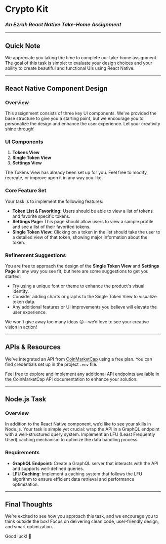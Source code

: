 # Crypto Kit
### *An Ezrah React Native Take-Home Assignment*

---

## Quick Note
We appreciate you taking the time to complete our take-home assignment. The goal of this task is simple: to evaluate your design choices and your ability to create beautiful and functional UIs using React Native.

---

## React Native Component Design

### Overview
This assignment consists of three key UI components. We've provided the base structure to give you a starting point, but we encourage you to personalize the design and enhance the user experience. Let your creativity shine through!

### UI Components
1. **Tokens View**
2. **Single Token View**
3. **Settings View**

The Tokens View has already been set up for you. Feel free to modify, recreate, or improve upon it in any way you like.

### Core Feature Set
Your task is to implement the following features:

- **Token List & Favoriting:** Users should be able to view a list of tokens and favorite specific tokens.
- **Settings Page:** This page should allow users to view a sample profile and see a list of their favorited tokens.
- **Single Token View:** Clicking on a token in the list should take the user to a detailed view of that token, showing major information about the token.

### Refinement Suggestions
You are free to approach the design of the **Single Token View** and **Settings Page** in any way you see fit, but here are some suggestions to get you started:
- Try using a unique font or theme to enhance the product's visual identity.
- Consider adding charts or graphs to the Single Token View to visualize token data.
- Any additional features or UI improvements you believe will elevate the user experience.

We won’t give away too many ideas 😉—we’d love to see your creative vision in action!

---

## APIs & Resources
We've integrated an API from [CoinMarketCap](https://pro.coinmarketcap.com/) using a free plan. You can find credentials set up in the project `.env` file.

Feel free to explore and implement any additional API endpoints available in the CoinMarketCap API documentation to enhance your solution.

---

## Node.js Task

### Overview
In addition to the React Native component, we’d like to see your skills in Node.js. Your task is simple yet crucial: wrap the API in a GraphQL endpoint with a well-structured query system. Implement an LFU (Least Frequently Used) caching mechanism to optimize the data handling process.

### Requirements
- **GraphQL Endpoint:** Create a GraphQL server that interacts with the API and supports well-defined queries.
- **LFU Caching:** Implement a caching system that follows the LFU algorithm to ensure efficient data retrieval and performance optimization.

---

## Final Thoughts
We’re excited to see how you approach this task, and we encourage you to think outside the box! Focus on delivering clean code, user-friendly design, and smart optimization.

Good luck! 🚀

